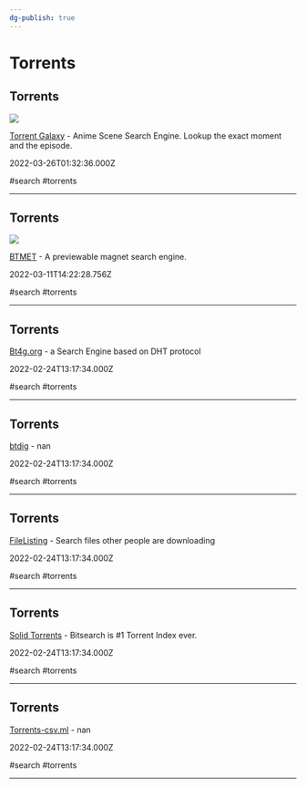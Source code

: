 ```yaml
---
dg-publish: true
---
```


# Torrents

## Torrents

![](https://trace.moe/favicon128.png)

[Torrent Galaxy](https://trace.moe) - Anime Scene Search Engine. Lookup the exact moment and the episode.

2022-03-26T01:32:36.000Z

#search #torrents

---

## Torrents

![](https://www.btmet.com/img/logo_s3.png)

[BTMET](https://btmet.com) - A previewable magnet search engine.

2022-03-11T14:22:28.756Z

#search #torrents

---

## Torrents

[Bt4g.org](https://bt4g.org) - a Search Engine based on DHT protocol

2022-02-24T13:17:34.000Z

#search #torrents

---

## Torrents

[btdig](https://btdig.com) - nan

2022-02-24T13:17:34.000Z

#search #torrents

---

## Torrents

[FileListing](https://filelisting.com) - Search files other people are downloading

2022-02-24T13:17:34.000Z

#search #torrents

---

## Torrents

[Solid Torrents](https://solidtorrents.net) - Bitsearch is #1 Torrent Index ever.

2022-02-24T13:17:34.000Z

#search #torrents

---

## Torrents

[Torrents-csv.ml](https://torrents-csv.ml/#/) - nan

2022-02-24T13:17:34.000Z

#search #torrents

---
